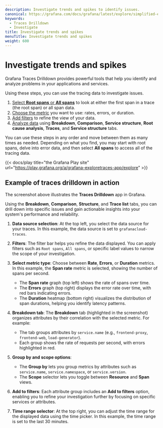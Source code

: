 ```yaml
---
description: Investigate trends and spikes to identify issues.
canonical: https://grafana.com/docs/grafana/latest/explore/simplified-exploration/traces/investigate/
keywords:
  - Traces Drilldown
  - Investigate
title: Investigate trends and spikes
menuTitle: Investigate trends and spikes
weight: 600
---
```


# Investigate trends and spikes

Grafana Traces Drilldown provides powerful tools that help you identify and analyze problems in your applications and services.

Using these steps, you can use the tracing data to investigate issues.

1. [Select **Root spans** or **All spans**](choose-span-data) to look at either the first span in a trace (the root span) or all span data.
1. [Choose the metric](choose-red-metric) you want to use: rates, errors, or duration.
1. [Add filters](add-filters) to refine the view of your data.
1. [Analyze data](analyze-tracing-data) using **Breakdown**, **Comparison**, **Service structure**, **Root cause analysis**, **Traces**, and **Service structure** tabs.

You can use these steps in any order and move between them as many times as needed.
Depending on what you find, you may start with root spans, delve into error data, and then select **All spans** to access all of the tracing data.

{{< docs/play title="the Grafana Play site" url="https://play.grafana.org/a/grafana-exploretraces-app/explore" >}}

## Example of traces drilldown in action

The screenshot above illustrates the **Traces Drilldown** app in Grafana.

Using the **Breakdown**, **Comparison**, **Structure**, and **Trace list** tabs, you can drill down into specific issues and gain actionable insights into your system's performance and reliability.

1. **Data source selection**:
   At the top left, you select the data source for your traces. In this example, the data source is set to `grafanacloud-traces`.

2. **Filters**:
   The filter bar helps you refine the data displayed. You can apply filters such as `Root spans`, `All spans`, or specific label values to narrow the scope of your investigation.

3. **Select metric type**:
   Choose between **Rate**, **Errors**, or **Duration** metrics. In this example, the **Span rate** metric is selected, showing the number of spans per second.
   - The **Span rate** graph (top left) shows the rate of spans over time.
   - The **Errors** graph (top right) displays the error rate over time, with red bars indicating errors.
   - The **Duration** heatmap (bottom right) visualizes the distribution of span durations, helping you identify latency patterns.

5. **Breakdown tab**:
   The **Breakdown** tab (highlighted in the screenshot) organizes attributes by their correlation with the selected metric. For example:
   - The tab groups attributes by `service.name` (e.g., `frontend-proxy`, `frontend-web`, `load-generator`).
   - Each group shows the rate of requests per second, with errors highlighted in red.

6. **Group by and scope options**:
   - The **Group by** lets you group metrics by attributes such as `service.name`, `service.namespace`, or `service.version`.
   - The **Scope** selector lets you toggle between **Resource** and **Span** views.

7. **Add to filters**:
   Each attribute group includes an **Add to filters** option, enabling you to refine your investigation further by focusing on specific services or attributes.

8. **Time range selector**:
   At the top right, you can adjust the time range for the displayed data using the time picker. In this example, the time range is set to the last 30 minutes.


